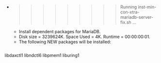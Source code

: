 * >>>>>>>>> Running inst-min-con-xtra-mariadb-server-fix.sh ...
  * Install dependent packages for MariaDB.
  * Disk size = 3239624K. Space Used = 4K. Runtime = 00:00:00:01.
  * The following NEW packages will be installed:
  ```bash
libdaxctl1 libndctl6 libpmem1 liburing1
  ```
